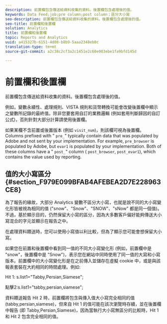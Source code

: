 ```yaml
---
description: 前置欄包含傳送給資料收集的資料。後置欄包含處理後的值。
keywords: Data Feed;job;pre column;post column；區分大小寫
seo-description: 前置欄包含傳送給資料收集的資料。後置欄包含處理後的值。
seo-title: 前置欄和後置欄
solution: Analytics
title: 前置欄和後置欄
topic: Reports and Analytics
uuid: a415327b-6151-4d08-b8b9-5aaa2348eb0c
translation-type: tm+mt
source-git-commit: a2c38c2cf3a2c1451e2c60e003ebe1fa9bfd145d

---
```



# 前置欄和後置欄

前置欄包含傳送給資料收集的資料。後置欄包含處理後的值。

例如，變數永續性、處理規則、VISTA 規則和貨幣轉換可能會改變後置欄中顯示之變數所記錄的最終值。除非您要套用自訂的業務邏輯 (例如套用判斷歸因的自訂公式)，否則針對大部分計算請使用後置欄。

如果某欄不含前置或後置版本 (例如 `visit_num`)，則該欄可視為後置欄。Columns prefixed with " `pre_`" typically contain data that was populated by Adobe and not sent by your implementation. For example, `pre_browser` is populated by Adobe, but `evar1` is populated by your implementation. Both of these columns have a " `post_`" column ( `post_browser`, `post_evar1`), which contains the value used by reporting.

## 值的大小寫區分 {#section_F979E099BFAB4AFEBEA2D7E228963CE8}

為了報告的緣故，大部分 Analytics 變數不區分大小寫，也就是說不同的大小寫變化形皆被視為相同的值 ("snow"、"Snow"、"SNOW"、"sNow" 都是同一個值)。不過，基於顯示目的，仍然保留大小寫的區分，因為大多數客戶偏好能夠傳送大小寫混合的字元並顯示在報告之中。

在處理資料饋送時，您可以使用小寫值以利比較，但為了顯示您可能會想保留大小寫。

如果您在前置和後置欄中看到同一值的不同大小寫變化形 (例如，前置欄中是 "snow"，後置欄中是 "Snow")，表示您在網站中同時使用了同一值的大寫和小寫版本。前置欄中的大小寫變化形是在之前傳入並儲存在虛擬 cookie 中，或是與該報表套裝在大約相同的時間處理。例如:

Hit 1: s.list1="Tabby,Persian,Siamese";

點擊2:s.list1="tabby,persian,siamese";

資料饋送報告 Hit 2 時，前置欄將包含與傳入值大小寫完全相同的值 (tabby,persian,siamese)，但來自 Hit 1 的值可能在該次瀏覽時存續，並在後置欄中報告 (即 Tabby,Persian,Siamese)，因為當執行大小寫無區分的比較時，Hit 1 和 Hit 2 包含完全相同的值。
